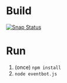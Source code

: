 # Build

[![Snap Status](https://build.snapcraft.io/badge/robotnyc/EventBot.svg)](https://build.snapcraft.io/user/robotnyc/EventBot)

# Run

1. (once) `npm install`
1. `node eventbot.js`

